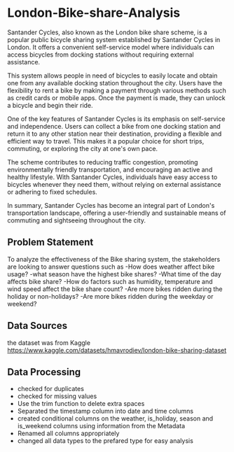 # London-Bike-share-Analysis

Santander Cycles, also known as the London bike share scheme, is a popular public bicycle sharing system established by Santander Cycles in London. It offers a convenient self-service model where individuals can access bicycles from docking stations without requiring external assistance.

This system allows people in need of bicycles to easily locate and obtain one from any available docking station throughout the city. Users have the flexibility to rent a bike by making a payment through various methods such as credit cards or mobile apps. Once the payment is made, they can unlock a bicycle and begin their ride.

One of the key features of Santander Cycles is its emphasis on self-service and independence. Users can collect a bike from one docking station and return it to any other station near their destination, providing a flexible and efficient way to travel. This makes it a popular choice for short trips, commuting, or exploring the city at one's own pace.

The scheme contributes to reducing traffic congestion, promoting environmentally friendly transportation, and encouraging an active and healthy lifestyle. With Santander Cycles, individuals have easy access to bicycles whenever they need them, without relying on external assistance or adhering to fixed schedules.

In summary, Santander Cycles has become an integral part of London's transportation landscape, offering a user-friendly and sustainable means of commuting and sightseeing throughout the city.


## Problem Statement
To analyze the effectiveness of the Bike sharing system, the stakeholders are looking to answer questions such as
-How does weather affect bike usage?
-what season have the highest bike shares?
-What time of the day affects bike share?
-How do factors such as humidity, temperature and wind speed affect the bike share count?
-Are more bikes ridden during the holiday or non-holidays?
-Are more bikes ridden during the weekday or weekend?

## Data Sources
the dataset was from Kaggle
https://www.kaggle.com/datasets/hmavrodiev/london-bike-sharing-dataset

## Data Processing
- checked for duplicates
- checked for missing values
- Use the trim function to delete extra spaces
- Separated the timestamp column into date and time columns
- created conditional columns on the weather, is_holiday, season and is_weekend columns using information from the Metadata 
- Renamed all columns appropriately
- changed all data types to the prefared type for easy analysis


